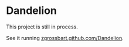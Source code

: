 Dandelion
==================================================

This project is still in process. 

See it running [zgrossbart.github.com/Dandelion](http://zgrossbart.github.com/Dandelion).
